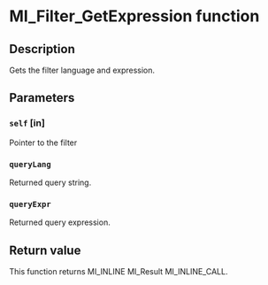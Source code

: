 # MI_Filter_GetExpression function

## Description

Gets the filter language and expression.

## Parameters

### `self` [in]

Pointer to the filter

### `queryLang`

Returned query string.

### `queryExpr`

Returned query expression.

## Return value

This function returns MI_INLINE MI_Result MI_INLINE_CALL.